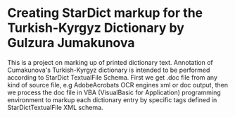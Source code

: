 # Creating StarDict markup for the Turkish-Kyrgyz Dictionary by Gulzura Jumakunova  

This is a project on marking up of printed dictionary text.
Annotation of Cumakunova's Turkish-Kyrgyz dictionary is intended to be performed according to StarDict TextualFile Schema. 
First we get .doc file from any kind of source file, e.g AdobeAcrobats OCR engines xml or doc output, 
then we process the doc file in VBA (VisualBasic for Application) programming environment to markup each dictionary entry by specific tags defined in StarDictTextualFile XML schema.
